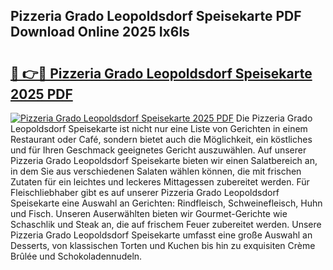 ## Pizzeria Grado Leopoldsdorf Speisekarte PDF Download Online 2025 Ix6ls

# <h2><a href="http://gcb9nd.nevu.top/?p=Pizzeria+Grado+Leopoldsdorf+Speisekarte">🔗 👉🔴 Pizzeria Grado Leopoldsdorf Speisekarte 2025 PDF</a></h2>

[![Pizzeria Grado Leopoldsdorf Speisekarte 2025 PDF](https://i.imgur.com/dBaPXMq.png)](http://gcb9nd.nevu.top/?p=Pizzeria+Grado+Leopoldsdorf+Speisekarte)
Die Pizzeria Grado Leopoldsdorf Speisekarte ist nicht nur eine Liste von Gerichten in einem Restaurant oder Café, sondern bietet auch die Möglichkeit, ein köstliches und für Ihren Geschmack geeignetes Gericht auszuwählen. Auf unserer Pizzeria Grado Leopoldsdorf Speisekarte bieten wir einen Salatbereich an, in dem Sie aus verschiedenen Salaten wählen können, die mit frischen Zutaten für ein leichtes und leckeres Mittagessen zubereitet werden. Für Fleischliebhaber gibt es auf unserer Pizzeria Grado Leopoldsdorf Speisekarte eine Auswahl an Gerichten: Rindfleisch, Schweinefleisch, Huhn und Fisch. Unseren Auserwählten bieten wir Gourmet-Gerichte wie Schaschlik und Steak an, die auf frischem Feuer zubereitet werden. Unsere Pizzeria Grado Leopoldsdorf Speisekarte umfasst eine große Auswahl an Desserts, von klassischen Torten und Kuchen bis hin zu exquisiten Crème Brûlée und Schokoladennudeln.
